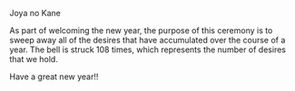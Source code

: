 Joya no Kane

As part of welcoming the new year, the purpose of this ceremony is to sweep away all of the desires that have accumulated over the course of a year. The bell is struck 108 times, which represents the number of desires that we hold. 

Have a great new year!!